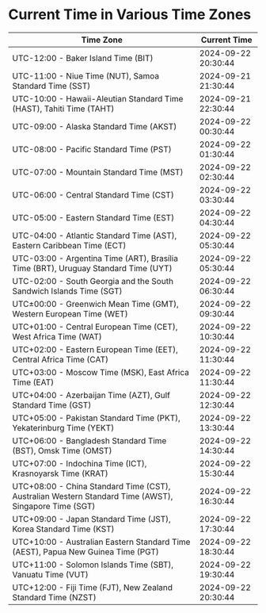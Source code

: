 # Current Time in Various Time Zones

| Time Zone | Current Time |
|-----------|--------------|
| UTC-12:00 - Baker Island Time (BIT) | 2024-09-22 20:30:44 |
| UTC-11:00 - Niue Time (NUT), Samoa Standard Time (SST) | 2024-09-21 21:30:44 |
| UTC-10:00 - Hawaii-Aleutian Standard Time (HAST), Tahiti Time (TAHT) | 2024-09-21 22:30:44 |
| UTC-09:00 - Alaska Standard Time (AKST) | 2024-09-22 00:30:44 |
| UTC-08:00 - Pacific Standard Time (PST) | 2024-09-22 01:30:44 |
| UTC-07:00 - Mountain Standard Time (MST) | 2024-09-22 02:30:44 |
| UTC-06:00 - Central Standard Time (CST) | 2024-09-22 03:30:44 |
| UTC-05:00 - Eastern Standard Time (EST) | 2024-09-22 04:30:44 |
| UTC-04:00 - Atlantic Standard Time (AST), Eastern Caribbean Time (ECT) | 2024-09-22 05:30:44 |
| UTC-03:00 - Argentina Time (ART), Brasília Time (BRT), Uruguay Standard Time (UYT) | 2024-09-22 05:30:44 |
| UTC-02:00 - South Georgia and the South Sandwich Islands Time (SGT) | 2024-09-22 06:30:44 |
| UTC±00:00 - Greenwich Mean Time (GMT), Western European Time (WET) | 2024-09-22 09:30:44 |
| UTC+01:00 - Central European Time (CET), West Africa Time (WAT) | 2024-09-22 10:30:44 |
| UTC+02:00 - Eastern European Time (EET), Central Africa Time (CAT) | 2024-09-22 11:30:44 |
| UTC+03:00 - Moscow Time (MSK), East Africa Time (EAT) | 2024-09-22 11:30:44 |
| UTC+04:00 - Azerbaijan Time (AZT), Gulf Standard Time (GST) | 2024-09-22 12:30:44 |
| UTC+05:00 - Pakistan Standard Time (PKT), Yekaterinburg Time (YEKT) | 2024-09-22 13:30:44 |
| UTC+06:00 - Bangladesh Standard Time (BST), Omsk Time (OMST) | 2024-09-22 14:30:44 |
| UTC+07:00 - Indochina Time (ICT), Krasnoyarsk Time (KRAT) | 2024-09-22 15:30:44 |
| UTC+08:00 - China Standard Time (CST), Australian Western Standard Time (AWST), Singapore Time (SGT) | 2024-09-22 16:30:44 |
| UTC+09:00 - Japan Standard Time (JST), Korea Standard Time (KST) | 2024-09-22 17:30:44 |
| UTC+10:00 - Australian Eastern Standard Time (AEST), Papua New Guinea Time (PGT) | 2024-09-22 18:30:44 |
| UTC+11:00 - Solomon Islands Time (SBT), Vanuatu Time (VUT) | 2024-09-22 19:30:44 |
| UTC+12:00 - Fiji Time (FJT), New Zealand Standard Time (NZST) | 2024-09-22 20:30:44 |
